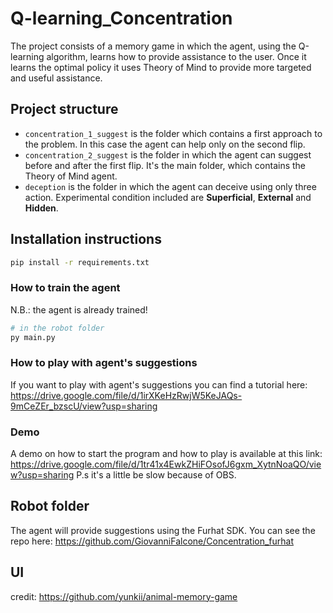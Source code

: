 # Q-learning_Concentration
The project consists of a memory game in which the agent, using the Q-learning algorithm, learns how to provide assistance to the user. Once it learns the optimal policy it uses Theory of Mind to provide more targeted and useful assistance.

## Project structure
- ``concentration_1_suggest`` is the folder which contains a first approach to the problem. In this case the agent can help only on the second flip.
- ``concentration_2_suggest`` is the folder in which the agent can suggest before and after the first flip. It's the main folder, which contains the Theory of Mind agent.
- ``deception`` is the folder in which the agent can deceive using only three action. Experimental condition included are **Superficial**, **External** and **Hidden**.
## Installation instructions
```bash
pip install -r requirements.txt
```
### How to train the agent
N.B.: the agent is already trained!
```bash
# in the robot folder
py main.py
```

### How to play with agent's suggestions
If you want to play with agent's suggestions you can find a tutorial here: https://drive.google.com/file/d/1irXKeHzRwjW5KeJAQs-9mCeZEr_bzscU/view?usp=sharing

### Demo
A demo on how to start the program and how to play is available at this link: https://drive.google.com/file/d/1tr41x4EwkZHiFOsofJ6gxm_XytnNoaQO/view?usp=sharing
P.s it's a little be slow because of OBS.

## Robot folder
The agent will provide suggestions using the Furhat SDK. You can see the repo here: https://github.com/GiovanniFalcone/Concentration_furhat

## UI
credit: https://github.com/yunkii/animal-memory-game
